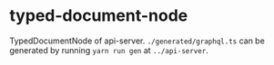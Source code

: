 # typed-document-node

TypedDocumentNode of api-server. `./generated/graphql.ts` can be generated by running `yarn run gen` at `../api-server`.
